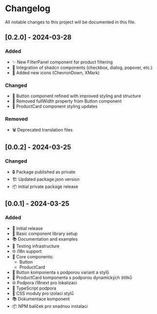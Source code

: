 # Changelog

All notable changes to this project will be documented in this file.

## [0.2.0] - 2024-03-28

### Added

- ✨ New FilterPanel component for product filtering
- 🧩 Integration of shadcn components (checkbox, dialog, popover, etc.)
- 🎨 Added new icons (ChevronDown, XMark)

### Changed

- 🔄 Button component refined with improved styling and structure
- 🔄 Removed fullWidth property from Button component
- 🔄 ProductCard component styling updates

### Removed

- 🗑️ Deprecated translation files

## [0.0.2] - 2024-03-25

### Changed

- 🔒 Package published as private
- 🏗️ Updated package.json version
- 📦 Initial private package release

## [0.0.1] - 2024-03-25

### Added

- 🎉 Initial release
- 🎨 Basic component library setup
- 📚 Documentation and examples
- 🧪 Testing infrastructure
- 🌐 i18n support
- 🎯 Core components:
  - Button
  - ProductCard
- 🎨 Button komponenta s podporou variant a stylů
- 🎨 ProductCard komponenta s podporou dynamických štítků
- 🌐 Podpora i18next pro lokalizaci
- 🎯 TypeScript podpora
- 🎨 CSS moduly pro izolaci stylů
- 📚 Dokumentace komponent
- 📦 NPM balíček pro snadnou instalaci
